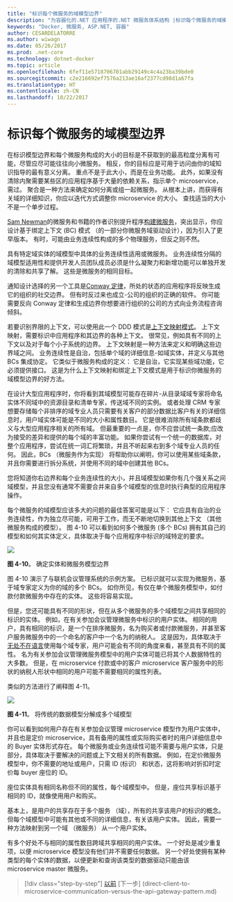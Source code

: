 ```yaml
---
title: "标识每个微服务的域模型边界"
description: "为容器化的.NET 应用程序的.NET 微服务体系结构 |标识每个微服务的域模型边界"
keywords: "Docker, 微服务, ASP.NET, 容器"
author: CESARDELATORRE
ms.author: wiwagn
ms.date: 05/26/2017
ms.prod: .net-core
ms.technology: dotnet-docker
ms.topic: article
ms.openlocfilehash: 6fef11e5718706701abb29149c4c4a23ba39bde0
ms.sourcegitcommit: c2e216692ef7576a213ae16af2377cd98d1a67fa
ms.translationtype: HT
ms.contentlocale: zh-CN
ms.lasthandoff: 10/22/2017
---
```

# <a name="identify-domain-model-boundaries-for-each-microservice"></a>标识每个微服务的域模型边界

在标识模型边界和每个微服务构成的大小的目标是不获取到的最高粒度分离有可能，尽管应尽可能往往向小微服务。 相反，你的目标应是可用于访问由你的域知识指导的最有意义分离。 重点不是于此大小，而是在业务功能。 此外，如果没有清除内聚需要某些区的应用程序基于大量的依赖关系，指示单个 microservice，需过。 聚合是一种方法来确定如何分离或组一起微服务。 从根本上讲，而获得有关域的详细知识，你应以迭代方式调整你 microservice 的大小。 查找适当的大小不是一个单步过程。

[Sam Newman](http://samnewman.io/)的微服务和书籍的作者识别提升程序[构建微服务](http://samnewman.io/books/building_microservices/)，突出显示，你应设计基于绑定上下文 (BC) 模式 （的一部分你微服务域驱动设计），因为引入了更早版本。 有时，可能由业务连续性构成的多个物理服务，但反之则不然。

具有特定域实体的域模型中具体的业务连续性适用或微服务。 业务连续性分隔的域模型适用性和提供开发人员团队成员必须是什么凝聚力和新增功能可以单独开发的清除和共享了解。 这些是微服务的相同目标。

通知设计选择的另一个工具是[Conway 定律](https://en.wikipedia.org/wiki/Conway%27s_law)，所处的状态的应用程序将反映生成它的组织的社交边界。 但有时反过来也成立-公司的组织的正确的软件。 你可能需要反向 Conway 定律和生成边界你想要进行组织的公司的方式向业务流程咨询倾斜。

若要识别界限的上下文，可以使用此一个 DDD 模式是[上下文映射模式](https://www.infoq.com/articles/ddd-contextmapping)。 上下文映射，需要标识中应用程序和其边界的各种上下文。 很常见，例如具有不同的上下文以及对于每个小子系统的边界。 上下文映射是一种方法来定义和明确这些边界域之间。 业务连续性是自治，包括单个域的详细信息-如域实体，并定义与其他 BCs 集成协定。 它类似于微服务构成的定义： 它是自治，它实现某些域功能，它必须提供接口。 这是为什么上下文映射和绑定上下文模式是用于标识你微服务的域模型边界的好方法。

在设计大型应用程序时，你将看到其域模型可能存在碎片-从目录域域专家将命名实体不同域中的资源目录和清单专家，传送域不同的实例。 或者处理 CRM 专家想要存储每个非排序的域专业人员只需要有关客户的部分数据比客户有关的详细信息时，用户域实体可能是不同的大小和属性数目。 它是很难消除所有域条款都歧义与大型应用程序相关的所有域。 但最重要的一点是，你不应尝试统一条款;应改为接受的差异和提供的每个域的丰富功能。 如果你尝试有一个统一的数据库，对整个应用程序，尝试在统一词汇将繁琐，并且不听起来右到多个域专业人员的任何。 因此，BCs （微服务作为实现） 将帮助你以阐明，你可以使用某些域条款，并且你需要进行拆分系统，并使用不同的域中创建其他 BCs。

您将知道你右边界和每个业务连续性的大小，并且域模型如果你有几个强关系之间域模型，并且您没有通常不需要合并来自多个域模型的信息时执行典型的应用程序操作。

每个微服务的域模型应该多大的问题的最佳答案可能是以下： 它应具有自治的业务连续性，作为独立尽可能，可用于工作，而无不断地切换到其他上下文 （其他微服务构成的模型）。 图 4-10 可以看到如何多个微服务 (多个 BCs) 拥有其自己的模型和如何其实体定义，具体取决于每个应用程序中标识的域特定的要求。

![](./media/image10.png)

**图 4-10**。 确定实体和微服务模型边界

图 4-10 演示了与联机会议管理系统的示例方案。 已标识就可以实现为微服务，基于域专家定义为你的域的多个 BCs。 如你所见，有仅在单个微服务模型中，如付款付款微服务中存在的实体。 这些将容易实现。

但是，您还可能具有不同的形状，但在从多个微服务的多个域模型之间共享相同的标识的实体。 例如，在有关参加会议管理微服务中标识的用户实体。 相同的用户，具有相同的标识，是一个在排序微服务，名为购买者或付款微服务，并甚至客户服务微服务中的一个命名的客户中一个名为的纳税人。 这是因为，具体取决于[无处不在语言](https://martinfowler.com/bliki/UbiquitousLanguage.html)使用每个域专家，用户可能会有不同的角度来看，甚至具有不同的属性。 名为有关参加会议管理微服务模型中的用户实体可能已将其个人数据特性的大多数。 但是，在 microservice 付款或中的客户 microservice 客户服务中的形状的纳税人形状中相同的用户可能不需要相同的属性列表。

类似的方法进行了阐释图 4-11。

![](./media/image11.png)

**图 4-11**。 将传统的数据模型分解成多个域模型

你可以看到如何用户存在有关参加会议管理 microservice 模型作为用户实体中，并且也是定价 microservice，具有备用的属性或实际购买者时的用户详细信息中的 Buyer 实体形式存在。 每个微服务或业务连续性可能不需要与用户实体，只是部分，具体取决于要解决的问题或上下文相关的所有数据。 例如，在定价微服务模型中，你不需要的地址或用户，只需 ID (标识） 和状态，这将影响对折扣时定价每 buyer 座位的 ID。

座位实体具有相同名称但不同的属性，每个域模型中。 但是，座位共享标识基于相同的 ID，就像使用用户和购买。

基本上，是用户的共享存在于多个服务 （域），所有的共享该用户的标识的概念。 但每个域模型中可能有其他或不同的详细信息，有关该用户实体。 因此，需要一种方法映射到另一个域 （微服务） 从一个用户实体。

有多个好处不与相同的属性数目跨域共享相同的用户实体。 一个好处是减少重复项，以便 microservice 模型没有他们并不需要任何数据。 另一个好处使拥有某种类型的每个实体的数据，以便更新和查询该类型的数据驱动只能由该 microservice master 微服务。


>[!div class="step-by-step"]
[以前](分布式的数据-management.md) [下一步] (direct-client-to-microservice-communication-versus-the-api-gateway-pattern.md)
